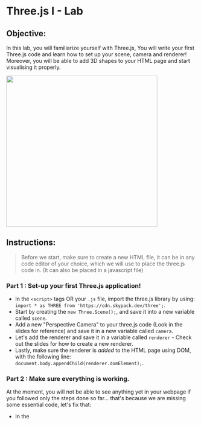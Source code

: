 # Three.js I - Lab

## Objective: 
In this lab, you will familiarize yourself with Three.js, You will write your first Three.js code and learn how to set up your scene, camera and renderer!  
Moreover, you will be able to add 3D shapes to your HTML page and start visualising it properly.





<img src="https://blog.logrocket.com/wp-content/uploads/2020/12/threejs-geometries-materials.png" width="400">




## Instructions:
> Before we start, make sure to create a new HTML file, it can be in any code editor of your choice, which we will use to place the three.js code in. (It can also be placed in a javascript file)

### Part 1 : Set-up your first Three.js application!
 - In the `<script>` tags OR your `.js` file, import the three.js library by using: `import * as THREE from 'https://cdn.skypack.dev/three';`.
 - Start by creating the `new Three.Scene();`, and save it into a new variable called `scene`.
 - Add a new "Perspective Camera" to your three.js code (Look in the slides for reference) and save it in a new variable called `camera`.
 - Let's add the renderer and save it in a variable called `renderer` - Check out the slides for how to create a new renderer.
 - Lastly, make sure the renderer is *added* to the HTML page using DOM, with the following line: `document.body.appendChild(renderer.domElement);`. 
 

### Part 2 : Make sure everything is working.  
At the moment, you will not be able to see anything yet in your webpage if you followed only the steps done so far... that's because we are missing some essential code, let's fix that:
 - In the <script> tag where you're placing three.js code - make sure you set the `type` to `module`, so your line should be: `<script type="module">`. And this tells HTML that this JS script is from a library. (Which in our case, three.js)
 - Also, the renderer (our screen) looks to be a small screen in the top-left corner of our page. To fix that we need to add this line below the `renderer` variable line: `renderer.setSize(window.innerWidth,window.innerHeight);` - which sets the size of our renderer (screen) to the size of the HTML page window.
 - Again, related to the renderer - let's set the background color to white, by adding this line: `renderer.setClearColor("#e5e5e5");` - this will help us visualise everything clearer.
 - Lastly, let's set the camera Z position to 5, that way, when we place 3D objects - they will be visible and not on the same position... below the `camera` variable line, add: `camera.position.z = 5;`. 


### Part 3 : Let's add some 3D!  
Now we're supposed to be done with set up, and ready to place some 3D into our HTML page!! Let's start with a basic cube:  
- To add a cube, we need to create the `geometry`, `material` (which is the color/texture), and lastly combine them together, and add it to the scene:
- Let's start with creating the geometry by adding this line: `var geometry = new THREE.BoxGeometry();`.
- Next, setting the material: `var material = new THREE.MeshBasicMaterial({color:0xFFCCEE})`. - You can change the color to whatever you want using HEX Color Codes.
- Let's combine them together: `var cube = new THREE.Mesh(geometry,material);`.
- Add it to the scene: `scene.add(cube);`.
- Last but not least, we want to tell the renderer to work! Add this line in the bottom: `renderer.render(scene, camera);`. Congratulations! You should be able to see your very first 3D cube in your scene!  
  - Note: In the slides you may notice the `render` line is placed in an `animate()` function - It is not necessary to have this function, unless you are planning on moving things around in your scene. (animation)



<img src="https://threejs-journey.com/assets/social/open-graph-image-1200x630.png" width="600"> 



#### Great job!
##### Call an Instructor/TA to check your completed tasks!


## Bonus:
#### 1) Animate your cube! Make it rotate, or move around, as you like!

#### 2) Add your own/custom 3D models! Research on the web how to download free 3D models, and learn how to integrate them within your Three.js app! 


<img src="https://res.cloudinary.com/practicaldev/image/fetch/s--ZUlcD2l---/c_imagga_scale,f_auto,fl_progressive,h_420,q_auto,w_1000/https://dev-to-uploads.s3.amazonaws.com/uploads/articles/0r3df51nc87rwhy7jwoq.png" width="350">
